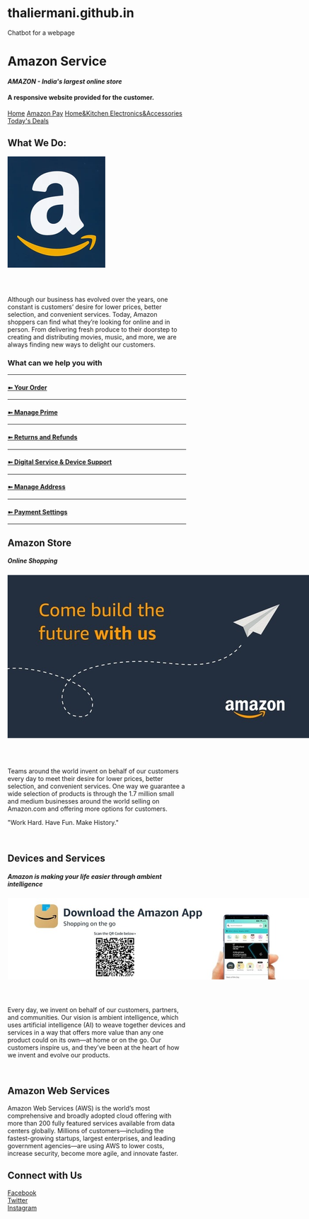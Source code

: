 # thaliermani.github.in
Chatbot for a webpage
<html lang="en">
<head>
<title>AMAZON SERVICE</title>
<meta charset="UTF-8">
<meta name="viewport" content="width=device-width, initial-scale=1">
<style>
* {
  box-sizing: border-box;
}

/* Style the body */
body {
  font-family: Arial, Helvetica, sans-serif;
  margin: 0;
}

/* Header/logo Title */
.header {
  padding: 80px;
  text-align: center;
  background: #2F4F4F;
  color: white;
  background-image: thalier.jpg;
}

/* Increase the font size of the heading */
.header h1 {
  font-size: 40px;
}

/* Sticky navbar - toggles between relative and fixed, depending on the scroll position. It is positioned relative until a given offset position is met in the viewport - then it "sticks" in place (like position:fixed). The sticky value is not supported in IE or Edge 15 and earlier versions. However, for these versions the navbar will inherit default position */
.navbar {
  overflow: hidden;
  background-color: #333;
  position: sticky;
  position: -webkit-sticky;
  top: 0;
}

/* Style the navigation bar links */
.navbar a {
  float: left;
  display: block;
  color: white;
  text-align: center;
  padding: 14px 20px;
  text-decoration: none;
}


/* Right-aligned link */
.navbar a.right {
  float: right;
}

/* Change color on hover */
.navbar a:hover {
  background-color: #ddd;
  color: black;
}

/* Active/current link */
.navbar a.active {
  background-color: #666;
  color: white;
}

/* Column container */
.row {  
  display: -ms-flexbox; /* IE10 */
  display: flex;
  -ms-flex-wrap: wrap; /* IE10 */
  flex-wrap: wrap;
}

/* Create two unequal columns that sits next to each other */
/* Sidebar/left column */
.side {
  -ms-flex: 30%; /* IE10 */
  flex: 30%;
  background-color:#A9CCE3 ;
  padding: 20px;
}

/* Main column */
.main {   
  -ms-flex: 70%; /* IE10 */
  flex: 70%;
  background-color: #FDFEFE;
  padding: 20px;
}

/* Fake image, just for this example */
.fakeimg {
  background-color:#17202A ;
  width: 100%;
  padding: 20px;
  
}

/* Footer */
.footer {
  padding: 20px;
  text-align: center;
  background: #616A6B;
}

/* Responsive layout - when the screen is less than 700px wide, make the two columns stack on top of each other instead of next to each other */
@media screen and (max-width: 700px) {
  .row {   
    flex-direction: column;
  }
}

/* Responsive layout - when the screen is less than 400px wide, make the navigation links stack on top of each other instead of next to each other */
@media screen and (max-width: 400px) {
  .navbar a {
    float: none;
    width: 100%;
  }
}
</style>
</head>
<body>

<div class="header">
  <h1><b>Amazon Service</b></h1>
  <i><h4>AMAZON - India's largest online store</i><h4>
  <p>A <b>responsive</b> website provided for the customer.</p>
</div>

<div class="navbar">
  <a href="http://www.amazon.in/" target="blank" >Home</a>
  <a href="https://www.amazon.in/amazonpay/home?ref_=apay_logo_APayDashboard" target="blank">Amazon Pay</a>
  <a href="https://www.amazon.in/Home-Kitchen/b?ie=UTF8&node=976442031" target="blank"> Home&Kitchen </a>
  <a href="https://www.amazon.in/electronics/b?ie=UTF8&node=976419031" target="blank" >Electronics&Accessories</a>
  <a href="https://www.amazon.in/gp/goldbox" target="blank" class="right">Today's Deals</a>
</div>

<div class="row">
  <div class="side">
    <h2>What We Do:</h2>
    <div class="fakeimg" style="height:300px;width:280px;"><img src="lll.png" "height:270px;width:270px"></div>
    <p>Although our business has evolved over the years, one constant is customers’ desire for lower prices, better selection,
and convenient services. Today, Amazon shoppers can find what they’re looking for online and in person. From delivering fresh 
produce to their doorstep to creating and distributing movies, music, and more, we are always finding new ways to delight our 
customers.
</p>
    <h3>What can we help you with </h3><hr>
	<a href="https://www.amazon.in/ap/signin?_encoding=UTF8&accountStatusPolicy=P1&openid.assoc_handle=inamazon&openid.claimed_id=http%3A%2F%2Fspecs.openid.net%2Fauth%2F2.0%2Fidentifier_select&openid.identity=http%3A%2F%2Fspecs.openid.net%2Fauth%2F2.0%2Fidentifier_select&openid.mode=checkid_setup&openid.ns=http%3A%2F%2Fspecs.openid.net%2Fauth%2F2.0&openid.ns.pape=http%3A%2F%2Fspecs.openid.net%2Fextensions%2Fpape%2F1.0&openid.pape.max_auth_age=0&openid.return_to=https%3A%2F%2Fwww.amazon.in%2Fgp%2Fcss%2Forder-history%3Fie%3DUTF8%26ref_%3Dhp_ss_v3_yo_t4&pageId=webcs-yourorder&showRmrMe=1" target="blank class="active"><h4>➼  Your Order</h4></a><hr>
	<a href="https://www.amazon.in/ap/signin?_encoding=UTF8&accountStatusPolicy=P1&openid.assoc_handle=inamazon&openid.claimed_id=http%3A%2F%2Fspecs.openid.net%2Fauth%2F2.0%2Fidentifier_select&openid.identity=http%3A%2F%2Fspecs.openid.net%2Fauth%2F2.0%2Fidentifier_select&openid.mode=checkid_setup&openid.ns=http%3A%2F%2Fspecs.openid.net%2Fauth%2F2.0&openid.ns.pape=http%3A%2F%2Fspecs.openid.net%2Fextensions%2Fpape%2F1.0&openid.pape.max_auth_age=0&openid.return_to=https%3A%2F%2Fwww.amazon.in%2Fgp%2Fcss%2Forder-history%3Fie%3DUTF8%26ref_%3Dhp_ss_v3_yo_t4&pageId=webcs-yourorder&showRmrMe=1" target="blank class="active"><h4>➼ Manage Prime</h4></a><hr>
	<a href="https://www.amazon.in/ap/signin?_encoding=UTF8&accountStatusPolicy=P1&openid.assoc_handle=inamazon&openid.claimed_id=http%3A%2F%2Fspecs.openid.net%2Fauth%2F2.0%2Fidentifier_select&openid.identity=http%3A%2F%2Fspecs.openid.net%2Fauth%2F2.0%2Fidentifier_select&openid.mode=checkid_setup&openid.ns=http%3A%2F%2Fspecs.openid.net%2Fauth%2F2.0&openid.ns.pape=http%3A%2F%2Fspecs.openid.net%2Fextensions%2Fpape%2F1.0&openid.pape.max_auth_age=0&openid.return_to=https%3A%2F%2Fwww.amazon.in%2Fgp%2Fcss%2Forder-history%3Fie%3DUTF8%26ref_%3Dhp_ss_v3_rr_t4&pageId=webcs-yourorder&showRmrMe=1" target="blank" class="active"><h4>➼ Returns and Refunds</h4></a><hr>
	<a href="https://www.amazon.in/gp/help/customer/display.html?nodeId=200127470&ref_=hp_ss_v3_ds_t4" target="blank" class="active"><h4>➼ Digital Service & Device Support</h4></a><hr>
	<a href="https://www.amazon.in/ap/signin?openid.pape.max_auth_age=900&openid.return_to=https%3A%2F%2Fwww.amazon.in%2Fa%2Faddresses%3Fref_%3Dhp_ss_v3_ma_t4&openid.identity=http%3A%2F%2Fspecs.openid.net%2Fauth%2F2.0%2Fidentifier_select&openid.assoc_handle=inflex&openid.mode=checkid_setup&language=en_IN&openid.claimed_id=http%3A%2F%2Fspecs.openid.net%2Fauth%2F2.0%2Fidentifier_select&openid.ns=http%3A%2F%2Fspecs.openid.net%2Fauth%2F2.0" target="blank" class="active"><h4>➼ Manage Address</h4></a><hr>
	<a href="https://www.amazon.in/ap/signin?clientContext=257-4499584-6038343&openid.return_to=https%3A%2F%2Fwww.amazon.in%2Fcpe%2Fmanagepaymentmethods%3Fref_%3Dhp_ss_v3_ps_t4&openid.identity=http%3A%2F%2Fspecs.openid.net%2Fauth%2F2.0%2Fidentifier_select&openid.assoc_handle=inflex&openid.mode=checkid_setup&marketPlaceId=A21TJRUUN4KGV&openid.claimed_id=http%3A%2F%2Fspecs.openid.net%2Fauth%2F2.0%2Fidentifier_select&pageId=inflex&openid.ns=http%3A%2F%2Fspecs.openid.net%2Fauth%2F2.0&openid.pape.max_auth_age=900&siteState=clientContext%3D257-2660099-6478663%2CsourceUrl%3Dhttps%253A%252F%252Fwww.amazon.in%252Fcpe%252Fmanagepaymentmethods%253Fref_%253Dhp_ss_v3_ps_t4%2Csignature%3DX62ktGj2BQJbwdWhnxj2FyF119udty4j3D" target="blank" class="active"><h4>➼ Payment Settings</h4></a><hr>
   
    
  </div>
  <div class="main">
    <h2>Amazon Store</h2>
    <h5>Online Shopping</h5>
    <div class="fakeimg" style="height:420px;width:750px"><img src="qqqq.jpg" "height:368px;width:700px"></div>
    <p>Teams around the world invent on behalf of our customers every day to meet their desire for lower prices,
	better selection, and convenient services. One way we guarantee a wide selection of products is through the 1.7 million 
	small and medium businesses around the world selling on Amazon.com and offering more options for customers.</p>
    <p> "Work Hard. Have Fun. Make History."</p>
    <br>
    <h2>Devices and Services</h2>
    <h5>Amazon is making your life easier through ambient intelligence</h5>
    <div class="fakeimg" style="height:230px;width:750px"><img src="qr.jpg" "height:184px;width:700px" ></div>
    <p>Every day, we invent on behalf of our customers, partners, and communities. Our vision is ambient intelligence, which
uses artificial intelligence (AI) to weave together devices and services in a way that offers more value than any one
 product could on its own—at home or on the go. Our customers inspire us, and they’ve been at the heart of how we invent and
 evolve our products.</p><br>
     <h2>Amazon Web Services</h2>
	 <p>Amazon Web Services (AWS) is the world’s most comprehensive and broadly adopted cloud offering
 with more than 200 fully featured services available from data centers globally. Millions of customers—including
 the fastest-growing startups, largest enterprises, and leading government
 agencies—are using AWS to lower costs, increase security, become more agile, and innovate faster.</p>
     
    
  </div>
</div>

<div class="footer">
  <h2>Connect with Us</h2>
  <a href="https://www.facebook.com/AmazonIN" target="blank" >Facebook</a><br>
  <a href="https://twitter.com/AmazonIN" target="blank" >Twitter</a><br>
  <a href="https://www.instagram.com/amazondotin/" target="blank" >Instagram</a><br>
</div>

</body>
</html>
